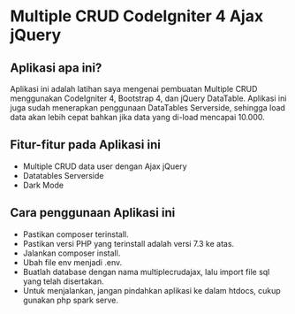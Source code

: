 # Multiple CRUD CodeIgniter 4 Ajax jQuery

## Aplikasi apa ini?
Aplikasi ini adalah latihan saya mengenai pembuatan Multiple CRUD menggunakan CodeIgniter 4, Bootstrap 4, dan jQuery DataTable. Aplikasi ini juga sudah menerapkan penggunaan DataTables Serverside, sehingga load data akan lebih cepat bahkan jika data yang di-load mencapai 10.000.

## Fitur-fitur pada Aplikasi ini
- Multiple CRUD data user dengan Ajax jQuery
- Datatables Serverside
- Dark Mode

## Cara penggunaan Aplikasi ini
- Pastikan composer terinstall.
- Pastikan versi PHP yang terinstall adalah versi 7.3 ke atas.
- Jalankan composer install.
- Ubah file env menjadi .env.
- Buatlah database dengan nama multiplecrudajax, lalu import file sql yang telah disertakan.
- Untuk menjalankan, jangan pindahkan aplikasi ke dalam htdocs, cukup gunakan php spark serve.
